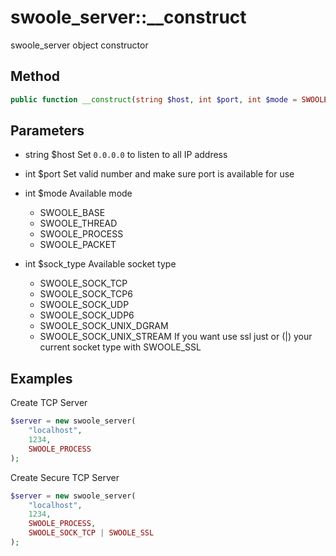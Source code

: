 swoole_server::__construct
===

swoole_server object constructor

Method
---

```php
public function __construct(string $host, int $port, int $mode = SWOOLE_PROCESS, int $sock_type = SWOOLE_SOCK_TCP)
```

Parameters
---

* string $host
Set `0.0.0.0` to listen to all IP address

* int $port
Set valid number and make sure port is available for use

* int $mode
Available mode
    * SWOOLE_BASE
    * SWOOLE_THREAD
    * SWOOLE_PROCESS
    * SWOOLE_PACKET

* int $sock_type
Available socket type
    * SWOOLE_SOCK_TCP
    * SWOOLE_SOCK_TCP6
    * SWOOLE_SOCK_UDP
    * SWOOLE_SOCK_UDP6
    * SWOOLE_SOCK_UNIX_DGRAM
    * SWOOLE_SOCK_UNIX_STREAM
If you want use ssl just or (|) your current socket type with SWOOLE_SSL

Examples
---

Create TCP Server

```php
$server = new swoole_server(
    "localhost",
    1234,
    SWOOLE_PROCESS
);
```

Create Secure TCP Server

```php
$server = new swoole_server(
    "localhost",
    1234,
    SWOOLE_PROCESS,
    SWOOLE_SOCK_TCP | SWOOLE_SSL
);
```
